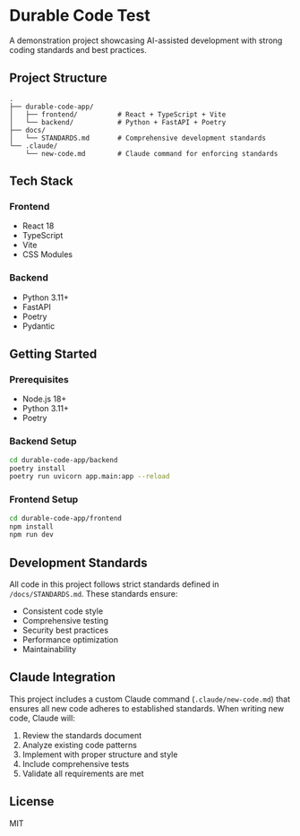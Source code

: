 # Durable Code Test

A demonstration project showcasing AI-assisted development with strong coding standards and best practices.

## Project Structure

```
.
├── durable-code-app/
│   ├── frontend/          # React + TypeScript + Vite
│   └── backend/           # Python + FastAPI + Poetry
├── docs/
│   └── STANDARDS.md       # Comprehensive development standards
└── .claude/
    └── new-code.md        # Claude command for enforcing standards
```

## Tech Stack

### Frontend
- React 18
- TypeScript
- Vite
- CSS Modules

### Backend
- Python 3.11+
- FastAPI
- Poetry
- Pydantic

## Getting Started

### Prerequisites
- Node.js 18+
- Python 3.11+
- Poetry

### Backend Setup
```bash
cd durable-code-app/backend
poetry install
poetry run uvicorn app.main:app --reload
```

### Frontend Setup
```bash
cd durable-code-app/frontend
npm install
npm run dev
```

## Development Standards

All code in this project follows strict standards defined in `/docs/STANDARDS.md`. These standards ensure:
- Consistent code style
- Comprehensive testing
- Security best practices
- Performance optimization
- Maintainability

## Claude Integration

This project includes a custom Claude command (`.claude/new-code.md`) that ensures all new code adheres to established standards. When writing new code, Claude will:

1. Review the standards document
2. Analyze existing code patterns
3. Implement with proper structure and style
4. Include comprehensive tests
5. Validate all requirements are met

## License

MIT
